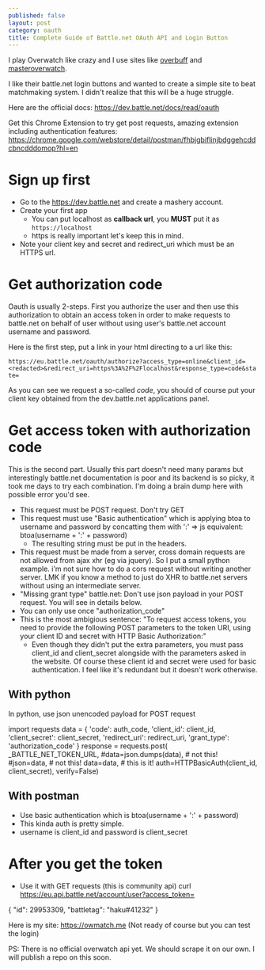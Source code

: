 ```yaml
---
published: false
layout: post
category: oauth
title: Complete Guide of Battle.net OAuth API and Login Button
---
```

I play Overwatch like crazy and I use sites like [overbuff](http://overbuff.com) and [masteroverwatch](http://masteroverwatch.com).

I like their battle.net login buttons and wanted to create a simple site to beat matchmaking system. I didn't realize that this will be a huge struggle.

Here are the official docs:
<https://dev.battle.net/docs/read/oauth>

Get this Chrome Extension to try get post requests, amazing extension including authentication features:
<https://chrome.google.com/webstore/detail/postman/fhbjgbiflinjbdggehcddcbncdddomop?hl=en>

# Sign up first

* Go to the <https://dev.battle.net> and create a mashery account.
* Create your first app
  * You can put localhost as **callback url**, you **MUST** put it as `https://localhost`
  * https is really important let's keep this in mind.
* Note your client key and secret and redirect_uri which must be an HTTPS url.

# Get authorization code

Oauth is usually 2-steps. First you authorize the user and then use this authorization to obtain an access token in order to make requests to battle.net on behalf of user without using user's battle.net account username and password. 

Here is the first step, put a link in your html directing to a url like this:

`https://eu.battle.net/oauth/authorize?access_type=online&client_id=<redacted>&redirect_uri=https%3A%2F%2Flocalhost&response_type=code&state=`

As you can see we request a so-called _code_, you should of course put your client key obtained from the dev.battle.net applications panel.

# Get access token with authorization code

This is the second part. Usually this part doesn't need many params but interestingly battle.net documentation is poor and its backend is so picky, it took me days to try each combination. I'm doing a brain dump here with possible error you'd see.

* This request must be POST request. Don't try GET
* This request must use "Basic authentication" which is applying btoa to username and password by concatting them with ':' => js equivalent: btoa(username + ':' + password)
  * The resulting string must be put in the headers.
* This request must be made from a server, cross domain requests are not allowed from ajax xhr (eg via jquery). So  I put a small python example. i'm not sure how to do a cors request without writing another server. LMK if you know a method to just do XHR to battle.net servers without using an intermediate server.
* "Missing grant type" battle.net: Don't use json payload in your POST request. You will see in details below.
* You can only use once "authorization_code"
* This is the most ambigious sentence:
"To request access tokens, you need to provide the following POST parameters to the token URI, using your client ID and secret with HTTP Basic Authorization:"
  * Even though they didn't put the extra parameters, you must pass client_id and client_secret alongside with the parameters asked in the website. Of course these client id and secret were used for basic authentication. I feel like it's redundant but it doesn't work otherwise.

## With python 

In python, use json unencoded payload for POST request

import requests
data = {
      'code': auth_code,
      'client_id': client_id,
      'client_secret': client_secret,
      'redirect_uri': redirect_uri,
      'grant_type': 'authorization_code'
  }
  response = requests.post(
      _BATTLE_NET_TOKEN_URL,
      #data=json.dumps(data),  # not this!
      #json=data,  # not this!
      data=data,  # this is it!
      auth=HTTPBasicAuth(client_id, client_secret),
      verify=False)

## With postman

- Use basic authentication which is btoa(username + ':' + password)
- This kinda auth is pretty simple.
- username is client_id and password is client_secret

# After you get the token

- Use it with GET requests (this is community api)
curl https://eu.api.battle.net/account/user?access_token=<redacted>

{
  "id": 29953309,
  "battletag": "haku#41232"
}

Here is my site: <https://owmatch.me> (Not ready of course but you can test the login)

PS: There is no official overwatch api yet. We should scrape it on our own. I will publish a repo on this soon.